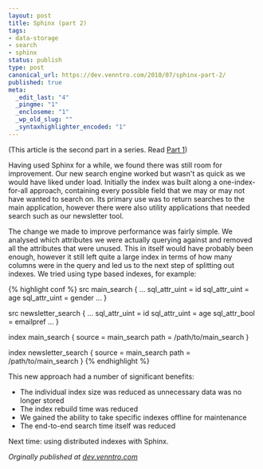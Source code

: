```yaml
---
layout: post
title: Sphinx (part 2)
tags:
- data-storage
- search
- sphinx
status: publish
type: post
canonical_url: https://dev.venntro.com/2010/07/sphinx-part-2/
published: true
meta:
  _edit_last: "4"
  _pingme: "1"
  _encloseme: "1"
  _wp_old_slug: ""
  _syntaxhighlighter_encoded: "1"
---
```

<p>(This article is the second part in a series. Read <a href="/2010/06/sphinx-part-1/">Part 1</a>)</p>

<p>Having used Sphinx for a while, we found there was still room for improvement. Our new search engine worked but wasn't as quick as we would have liked under load. Initially the index was built along a one-index-for-all approach, containing every possible field that we may or may not have wanted to search on. Its primary use was to return searches to the main application, however there were also utility applications that needed search such as our newsletter tool.</p>

<p>The change we made to improve performance was fairly simple. We analysed which attributes we were actually querying against and removed all the attributes that were unused. This in itself would have probably been enough, however it still left quite a large index in terms of how many columns were in the query and led us to the next step of splitting out indexes. We tried using type based indexes, for example:</p>

{% highlight conf %}
src main_search
{
  ...
  sql_attr_uint = id
  sql_attr_uint = age
  sql_attr_uint = gender
  ...
}

src newsletter_search
{
  ...
  sql_attr_uint = id
  sql_attr_uint = age
  sql_attr_bool = emailpref
  ...
}

index main_search
{
  source = main_search
  path = /path/to/main_search
}

index newsletter_search
{
  source = main_search
  path = /path/to/main_search
}
{% endhighlight %}

<p>This new approach had a number of significant benefits:</p>

<ul>
	<li>The individual index size was reduced as unnecessary data was no longer stored</li>
	<li>The index rebuild time was reduced</li>
	<li>We gained the ability to take specific indexes offline for maintenance</li>
	<li>The end-to-end search time itself was reduced</li>
</ul>

<p>Next time: using distributed indexes with Sphinx.</p>

<em>Orginally published at <a href="{{ page.canonical_url }}">dev.venntro.com</a></em>
